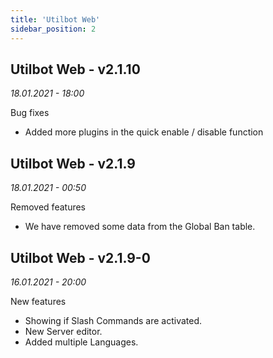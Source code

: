 ```yaml
---
title: 'Utilbot Web'
sidebar_position: 2
---
```


## Utilbot Web - v2.1.10
<span class="cl-timestamp">

*18.01.2021 - 18:00*

</span>

<span class="cl-progress">Bug fixes</span>

- Added more plugins in the quick enable / disable function

## Utilbot Web - v2.1.9
<span class="cl-timestamp">

*18.01.2021 - 00:50*

</span>

<span class="cl-fixed">Removed features</span>

- We have removed some data from the Global Ban table.

## Utilbot Web - v2.1.9-0
<span class="cl-timestamp">

*16.01.2021 - 20:00*

</span>

<span class="cl-added">New features</span>

- Showing if Slash Commands are activated.
- New Server editor.
- Added multiple Languages.
